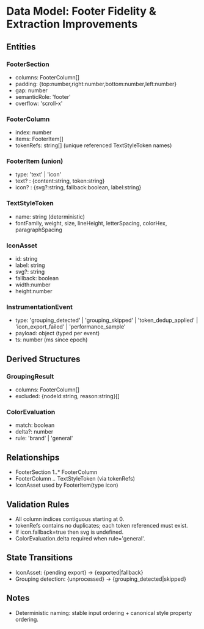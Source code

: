 # Data Model: Footer Fidelity & Extraction Improvements

## Entities
### FooterSection
- columns: FooterColumn[]
- padding: {top:number,right:number,bottom:number,left:number}
- gap: number
- semanticRole: 'footer'
- overflow: 'scroll-x'

### FooterColumn
- index: number
- items: FooterItem[]
- tokenRefs: string[] (unique referenced TextStyleToken names)

### FooterItem (union)
- type: 'text' | 'icon'
- text? : {content:string, token:string}
- icon? : {svg?:string, fallback:boolean, label:string}

### TextStyleToken
- name: string (deterministic)
- fontFamily, weight, size, lineHeight, letterSpacing, colorHex, paragraphSpacing

### IconAsset
- id: string
- label: string
- svg?: string
- fallback: boolean
- width:number
- height:number

### InstrumentationEvent
- type: 'grouping_detected' | 'grouping_skipped' | 'token_dedup_applied' | 'icon_export_failed' | 'performance_sample'
- payload: object (typed per event)
- ts: number (ms since epoch)

## Derived Structures
### GroupingResult
- columns: FooterColumn[]
- excluded: {nodeId:string, reason:string}[]

### ColorEvaluation
- match: boolean
- delta?: number
- rule: 'brand' | 'general'

## Relationships
- FooterSection 1..* FooterColumn
- FooterColumn *..* TextStyleToken (via tokenRefs)
- IconAsset used by FooterItem(type icon)

## Validation Rules
- All column indices contiguous starting at 0.
- tokenRefs contains no duplicates; each token referenced must exist.
- If icon.fallback=true then svg is undefined.
- ColorEvaluation.delta required when rule='general'.

## State Transitions
- IconAsset: {pending export} -> {exported|fallback}
- Grouping detection: {unprocessed} -> {grouping_detected|skipped}

## Notes
- Deterministic naming: stable input ordering + canonical style property ordering.
